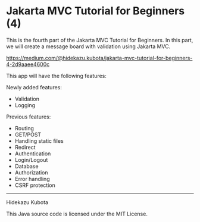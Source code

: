 # Jakarta MVC Tutorial for Beginners (4)

This is the fourth part of the Jakarta MVC Tutorial for Beginners.
In this part, we will create a message board with validation using Jakarta MVC.

https://medium.com/@hidekazu.kubota/jakarta-mvc-tutorial-for-beginners-4-2d9aaee4600c

This app will have the following features:

Newly added features:
- Validation
- Logging

Previous features:
- Routing
- GET/POST
- Handling static files
- Redirect
- Authentication
- Login/Logout
- Database
- Authorization
- Error handling 
- CSRF protection

---
Hidekazu Kubota

This Java source code is licensed under the MIT License.

